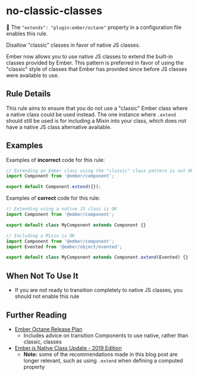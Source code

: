 # no-classic-classes

:car: The `"extends": "plugin:ember/octane"` property in a configuration file enables this rule.

Disallow "classic" classes in favor of native JS classes.

Ember now allows you to use native JS classes to extend the built-in classes provided by Ember. This pattern is preferred in favor of using the "classic" style of classes that Ember has provided since before JS classes were available to use.

## Rule Details

This rule aims to ensure that you do not use a "classic" Ember class where a native class could be used instead. The one instance where `.extend` should still be used is for including a Mixin into your class, which does not have a native JS class alternative available.

## Examples

Examples of **incorrect** code for this rule:

```javascript
// Extending an Ember class using the "classic" class pattern is not OK
import Component from '@ember/component';

export default Component.extend({});
```

Examples of **correct** code for this rule:

```javascript
// Extending using a native JS class is OK
import Component from '@ember/component';

export default class MyComponent extends Component {}
```

```javascript
// Including a Mixin is OK
import Component from '@ember/component';
import Evented from '@ember/object/evented';

export default class MyComponent extends Component.extend(Evented) {}
```

## When Not To Use It

* If you are not ready to transition completely to native JS classes, you should not enable this rule

## Further Reading

* [Ember Octane Release Plan](https://blog.emberjs.com/2019/08/15/octane-release-plan.html)
  * Includes advice on transition Components to use native, rather than classic, classes
* [Ember.js Native Class Update - 2019 Edition](https://blog.emberjs.com/2019/01/26/emberjs-native-class-update-2019-edition.html)
  * **Note:** some of the recommendations made in this blog post are longer relevant, such as using `.extend` when defining a computed property
